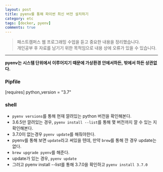 ```yaml
---
layout: post
title: pyenv를 통해 파이썬 최신 버전 설치하기
category: etc
tags: [docker, pyenv]
comments: true
---
```


> 패스트캠퍼스 웹 프로그래밍 수업을 듣고 중요한 내용을 정리했습니다.     
개인공부 후 자료를 남기기 위한 목적임으로 내용 상에 오류가 있을 수 있습니다.      

<hr>

**pyenv는 시스템 단위에서 이루어지기 때문에 가상환경 안에서하든, 밖에서 하든 상관없다.**

### Pipfile

[requires]
python_version = "3.7"

### shell

- `pyenv versions`를 통해 현재 깔려있는 python 버전을 확인해본다.
- 3.6.5만 깔려있는 경우, `pyenv install --list`를 통해 몇 버전까지 깔 수 있는 지 확인해본다.
- 3.7.0이 없는경우 `pyenv update`를 해줘야한다.
- pyenv를 통해 보면 `update`라고 써있을 텐데, 만약 `brew`를 통해 깐 경우 update는 없다.
- `brew upgrade pyenv`를 해준다.
- update가 있는 경우, `pyenv update`
- 그러고 pyenv install --list를 통해 3.7.0을 확인하고 `pyenv install 3.7.0`

